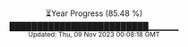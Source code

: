 <p align="center">
⏳Year Progress (85.48 %) <br>
█████████████████████████▁▁▁▁▁ <br>
<sub>Updated: Thu, 09 Nov 2023 00:08:18 GMT</sub>
</p>

